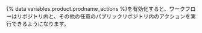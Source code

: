 {% data variables.product.prodname_actions %}を有効化すると、ワークフローはリポジトリ内と、その他の任意のパブリックリポジトリ内のアクションを実行できるようになります。